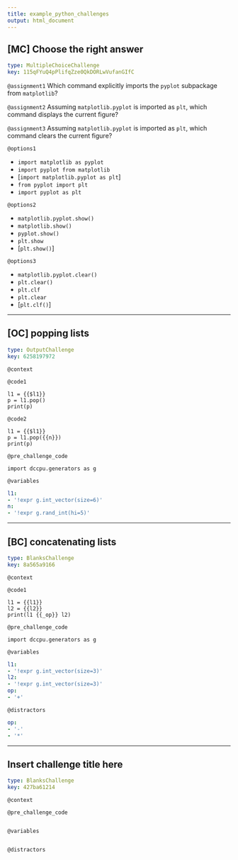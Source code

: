 ```yaml
---
title: example_python_challenges
output: html_document
---
```


## [MC] Choose the right answer

```yaml
type: MultipleChoiceChallenge
key: 115qFYuQ4pPlifqZze0QkDORLwVufanGIfC
```

`@assignment1`
Which command explicitly imports the `pyplot` subpackage from `matplotlib`?

`@assignment2`
Assuming `matplotlib.pyplot` is imported as `plt`, which command displays the current figure?

`@assignment3`
Assuming `matplotlib.pyplot` is imported as `plt`, which command clears the current figure?

`@options1`
- `import matplotlib as pyplot`
- `import pyplot from matplotlib`
- [`import matplotlib.pyplot as plt`]
- `from pyplot import plt`
- `import pyplot as plt`

`@options2`
- `matplotlib.pyplot.show()`
- `matplotlib.show()`
- `pyplot.show()`
- `plt.show`
- [`plt.show()`]

`@options3`
- `matplotlib.pyplot.clear()`
- `plt.clear()`
- `plt.clf`
- `plt.clear`
- [`plt.clf()`]

---

## [OC] popping lists

```yaml
type: OutputChallenge
key: 6258197972
```

`@context`


`@code1`
```{python}
l1 = {{$l1}}
p = l1.pop()
print(p)
```

`@code2`
```{python}
l1 = {{$l1}}
p = l1.pop({{n}})
print(p)
```

`@pre_challenge_code`
```{python}
import dccpu.generators as g
```

`@variables`
```yaml
l1:
- '!expr g.int_vector(size=6)'
n:
- '!expr g.rand_int(hi=5)'
```

---

## [BC] concatenating lists

```yaml
type: BlanksChallenge
key: 8a565a9166
```

`@context`


`@code1`
```{python}
l1 = {{l1}}
l2 = {{l2}}
print(l1 {{_op}} l2)
```

`@pre_challenge_code`
```{python}
import dccpu.generators as g
```

`@variables`
```yaml
l1:
- '!expr g.int_vector(size=3)'
l2:
- '!expr g.int_vector(size=3)'
op:
- '+'
```

`@distractors`
```yaml
op:
- '-'
- '*'
```

---

## Insert challenge title here

```yaml
type: BlanksChallenge
key: 427ba61214
```

`@context`


`@pre_challenge_code`
```{python}

```

`@variables`
```yaml

```

`@distractors`
```yaml

```
